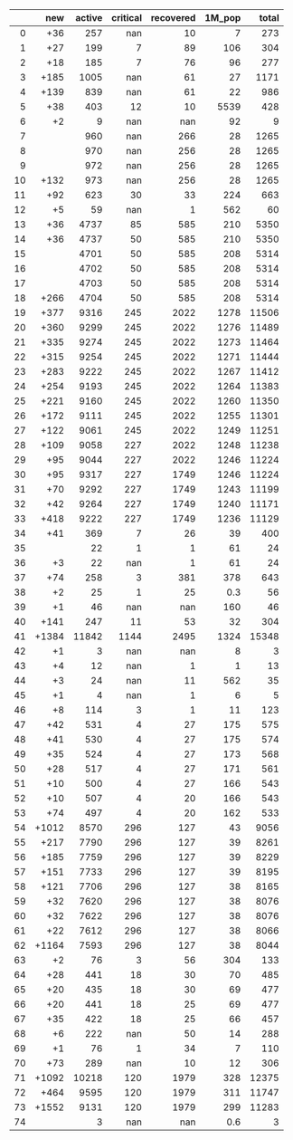 |    |   new |   active |   critical |   recovered |   1M_pop |   total |
|---:|------:|---------:|-----------:|------------:|---------:|--------:|
|  0 |   +36 |      257 |        nan |          10 |      7   |     273 |
|  1 |   +27 |      199 |          7 |          89 |    106   |     304 |
|  2 |   +18 |      185 |          7 |          76 |     96   |     277 |
|  3 |  +185 |     1005 |        nan |          61 |     27   |    1171 |
|  4 |  +139 |      839 |        nan |          61 |     22   |     986 |
|  5 |   +38 |      403 |         12 |          10 |   5539   |     428 |
|  6 |    +2 |        9 |        nan |         nan |     92   |       9 |
|  7 |       |      960 |        nan |         266 |     28   |    1265 |
|  8 |       |      970 |        nan |         256 |     28   |    1265 |
|  9 |       |      972 |        nan |         256 |     28   |    1265 |
| 10 |  +132 |      973 |        nan |         256 |     28   |    1265 |
| 11 |   +92 |      623 |         30 |          33 |    224   |     663 |
| 12 |    +5 |       59 |        nan |           1 |    562   |      60 |
| 13 |   +36 |     4737 |         85 |         585 |    210   |    5350 |
| 14 |   +36 |     4737 |         50 |         585 |    210   |    5350 |
| 15 |       |     4701 |         50 |         585 |    208   |    5314 |
| 16 |       |     4702 |         50 |         585 |    208   |    5314 |
| 17 |       |     4703 |         50 |         585 |    208   |    5314 |
| 18 |  +266 |     4704 |         50 |         585 |    208   |    5314 |
| 19 |  +377 |     9316 |        245 |        2022 |   1278   |   11506 |
| 20 |  +360 |     9299 |        245 |        2022 |   1276   |   11489 |
| 21 |  +335 |     9274 |        245 |        2022 |   1273   |   11464 |
| 22 |  +315 |     9254 |        245 |        2022 |   1271   |   11444 |
| 23 |  +283 |     9222 |        245 |        2022 |   1267   |   11412 |
| 24 |  +254 |     9193 |        245 |        2022 |   1264   |   11383 |
| 25 |  +221 |     9160 |        245 |        2022 |   1260   |   11350 |
| 26 |  +172 |     9111 |        245 |        2022 |   1255   |   11301 |
| 27 |  +122 |     9061 |        245 |        2022 |   1249   |   11251 |
| 28 |  +109 |     9058 |        227 |        2022 |   1248   |   11238 |
| 29 |   +95 |     9044 |        227 |        2022 |   1246   |   11224 |
| 30 |   +95 |     9317 |        227 |        1749 |   1246   |   11224 |
| 31 |   +70 |     9292 |        227 |        1749 |   1243   |   11199 |
| 32 |   +42 |     9264 |        227 |        1749 |   1240   |   11171 |
| 33 |  +418 |     9222 |        227 |        1749 |   1236   |   11129 |
| 34 |   +41 |      369 |          7 |          26 |     39   |     400 |
| 35 |       |       22 |          1 |           1 |     61   |      24 |
| 36 |    +3 |       22 |        nan |           1 |     61   |      24 |
| 37 |   +74 |      258 |          3 |         381 |    378   |     643 |
| 38 |    +2 |       25 |          1 |          25 |      0.3 |      56 |
| 39 |    +1 |       46 |        nan |         nan |    160   |      46 |
| 40 |  +141 |      247 |         11 |          53 |     32   |     304 |
| 41 | +1384 |    11842 |       1144 |        2495 |   1324   |   15348 |
| 42 |    +1 |        3 |        nan |         nan |      8   |       3 |
| 43 |    +4 |       12 |        nan |           1 |      1   |      13 |
| 44 |    +3 |       24 |        nan |          11 |    562   |      35 |
| 45 |    +1 |        4 |        nan |           1 |      6   |       5 |
| 46 |    +8 |      114 |          3 |           1 |     11   |     123 |
| 47 |   +42 |      531 |          4 |          27 |    175   |     575 |
| 48 |   +41 |      530 |          4 |          27 |    175   |     574 |
| 49 |   +35 |      524 |          4 |          27 |    173   |     568 |
| 50 |   +28 |      517 |          4 |          27 |    171   |     561 |
| 51 |   +10 |      500 |          4 |          27 |    166   |     543 |
| 52 |   +10 |      507 |          4 |          20 |    166   |     543 |
| 53 |   +74 |      497 |          4 |          20 |    162   |     533 |
| 54 | +1012 |     8570 |        296 |         127 |     43   |    9056 |
| 55 |  +217 |     7790 |        296 |         127 |     39   |    8261 |
| 56 |  +185 |     7759 |        296 |         127 |     39   |    8229 |
| 57 |  +151 |     7733 |        296 |         127 |     39   |    8195 |
| 58 |  +121 |     7706 |        296 |         127 |     38   |    8165 |
| 59 |   +32 |     7620 |        296 |         127 |     38   |    8076 |
| 60 |   +32 |     7622 |        296 |         127 |     38   |    8076 |
| 61 |   +22 |     7612 |        296 |         127 |     38   |    8066 |
| 62 | +1164 |     7593 |        296 |         127 |     38   |    8044 |
| 63 |    +2 |       76 |          3 |          56 |    304   |     133 |
| 64 |   +28 |      441 |         18 |          30 |     70   |     485 |
| 65 |   +20 |      435 |         18 |          30 |     69   |     477 |
| 66 |   +20 |      441 |         18 |          25 |     69   |     477 |
| 67 |   +35 |      422 |         18 |          25 |     66   |     457 |
| 68 |    +6 |      222 |        nan |          50 |     14   |     288 |
| 69 |    +1 |       76 |          1 |          34 |      7   |     110 |
| 70 |   +73 |      289 |        nan |          10 |     12   |     306 |
| 71 | +1092 |    10218 |        120 |        1979 |    328   |   12375 |
| 72 |  +464 |     9595 |        120 |        1979 |    311   |   11747 |
| 73 | +1552 |     9131 |        120 |        1979 |    299   |   11283 |
| 74 |       |        3 |        nan |         nan |      0.6 |       3 |